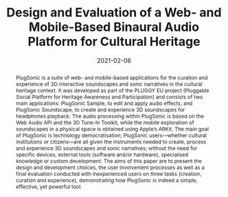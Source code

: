 ---
layout        : default-publication
title         : "Design and Evaluation of a Web- and Mobile-Based Binaural Audio Platform for Cultural Heritage"
collection    : publications
permalink     : /publications/2021-02-08-comunita2021design

abstract      : "PlugSonic is a suite of web- and mobile-based applications for the curation and experience of 3D interactive soundscapes and sonic narratives in the cultural heritage context. It was developed as part of the PLUGGY EU project (Pluggable Social Platform for Heritage Awareness and Participation) and consists of two main applications: PlugSonic Sample, to edit and apply audio effects, and PlugSonic Soundscape, to create and experience 3D soundscapes for headphones playback. The audio processing within PlugSonic is based on the Web Audio API and the 3D Tune-In Toolkit, while the mobile exploration of soundscapes in a physical space is obtained using Apple’s ARKit. The main goal of PlugSonic is technology democratisation; PlugSonic users—whether cultural institutions or citizens—are all given the instruments needed to create, process and experience 3D soundscapes and sonic narratives; without the need for specific devices, external tools (software and/or hardware), specialised knowledge or custom development. The aims of this paper are to present the design and development choices, the user involvement processes as well as a final evaluation conducted with inexperienced users on three tasks (creation, curation and experience), demonstrating how PlugSonic is indeed a simple, effective, yet powerful tool."

date            : 2021-02-08
venue           : 'Applied Sciences - Special Issue 3D Information Technologies in Cultural Heritage Preservation and Popularisation'
paperurl        : '/files/comunita2021design-paper.pdf'
image           : '/files/comunita2021design-image.png'
imagewidth      : 100.0
poster          : 
presentation    : 
code            : 'https://github.com/lpicinali/PlugSonic-soundscape.git'
codename        : 'https://github.com/lpicinali/PlugSonic-soundscape.git'
data            : 'https://doi.org/10.5281/zenodo.4513876'
dataname        : 'Supplementary Material'
webpage         : 'https://pluggy.eu/'
webpagename     : 'https://pluggy.eu/'
categories      : 
citation        : 'Comunità, M., Gerino, A., Lim, V., & Picinali, L. <b>"Design and Evaluation of a Web-and Mobile-Based Binaural Audio Platform for Cultural Heritage"</b> - <i>Applied Sciences, 11(4), 1540. 2021.</i>'
author_profile  : true
---